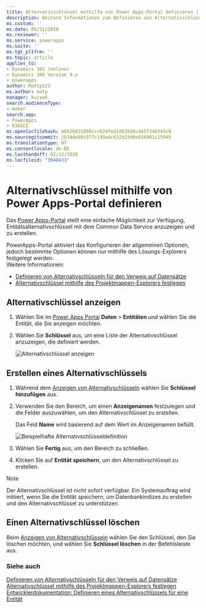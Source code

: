 ```yaml
---
title: Alternativschlüssel mithilfe von Power Apps-Portal definieren | Microsoft-Dokumentation
description: Weitere Informationen zum Definieren von Alternativschlüsseln mithilfe von Power Apps-Portal
ms.custom: ''
ms.date: 05/31/2018
ms.reviewer: ''
ms.service: powerapps
ms.suite: ''
ms.tgt_pltfrm: ''
ms.topic: article
applies_to:
- Dynamics 365 (online)
- Dynamics 365 Version 9.x
- powerapps
author: Mattp123
ms.author: matp
manager: kvivek
search.audienceType:
- maker
search.app:
- PowerApps
- D365CE
ms.openlocfilehash: b0528015899ccc624fed1d83566c445f348343c9
ms.sourcegitcommit: 2b34de88c977c149e4c632b23d8e816901c15949
ms.translationtype: HT
ms.contentlocale: de-DE
ms.lasthandoff: 02/12/2020
ms.locfileid: "3040433"
---
```

# <a name="define-alternate-keys-using-power-apps-portal"></a>Alternativschlüssel mithilfe von Power Apps-Portal definieren

Das [Power Apps-Portal](https://make.powerapps.com/?utm_source=padocs&utm_medium=linkinadoc&utm_campaign=referralsfromdoc) stellt eine einfache Möglichkeit zur Verfügung, Entitätsalternativschlüssel mit dem Common Data Service anzuzeigen und zu erstellen.

PowerApps-Portal aktiviert das  Konfigurieren der allgemeinen Optionen, jedoch bestimmte Optionen können nur mithilfe des Lösungs-Explorers festgelegt werden. <br />Weitere Informationen: 
- [Definieren von Alternativschlüsseln für den Verweis auf Datensätze](define-alternate-keys-reference-records.md)
- [Alternativschlüssel mithilfe des Projektmappen-Explorers festlegen](define-alternate-keys-solution-explorer.md)

## <a name="view-alternate-keys"></a>Alternativschlüssel anzeigen

1. Wählen Sie im [Power Apps Portal](https://make.powerapps.com/?utm_source=padocs&utm_medium=linkinadoc&utm_campaign=referralsfromdoc) **Daten** > **Entitäten** und wählen Sie die Entität, die Sie anzeigen möchten.
2. Wählen Sie **Schlüssel** aus, um eine Liste der Alternativschlüssel anzuzeigen, die definiert werden.

    ![Alternativschlüssel anzeigen](media/view-alternate-keys-portal.png)

## <a name="create-an-alternate-key"></a>Erstellen eines Alternativschlüssels

1. Während dem [Anzeigen von Alternativschlüsseln](#view-alternate-keys) wählen Sie **Schlüssel hinzufügen** aus.
2. Verwenden Sie den Bereich, um einen **Anzeigenamen** festzulegen und die Felder auszuwählen, um den Alternativschlüssel zu erstellen.

    Das Feld **Name** wird basierend auf dem Wert im Anzeigenamen befüllt.

    ![Beispielhafte Alternativschlüsseldefinition](media/alternate-key-account-number-sic-code.png)

1. Wählen Sie **Fertig** aus, um den Bereich zu schließen.
2. Klicken Sie auf **Entität speichern**, um den Alternativschlüssel zu erstellen.

> [!NOTE]
> Der Alternativschlüssel ist nicht sofort verfügbar. Ein Systemauftrag wird initiiert, wenn Sie die Entität speichern, um Datenbankindizes zu erstellen und den Alternativschlüssel zu unterstützen.

## <a name="delete-an-alternate-key"></a>Einen Alternativschlüssel löschen

Beim [Anzeigen von Alternativschlüsseln](#view-alternate-keys) wählen Sie den Schlüssel, den Sie löschen möchten, und wählen Sie **Schlüssel löschen** in der Befehlsleiste aus.

### <a name="see-also"></a>Siehe auch

[Definieren von Alternativschlüsseln für den Verweis auf Datensätze](define-alternate-keys-reference-records.md)<br />
[Alternativschlüssel mithilfe des Projektmappen-Explorers festlegen](define-alternate-keys-solution-explorer.md)<br />
[Entwicklerdokumentation: Definieren eines Alternativschlüssels für eine Entität](/dynamics365/customer-engagement/developer/define-alternate-keys-entity)
